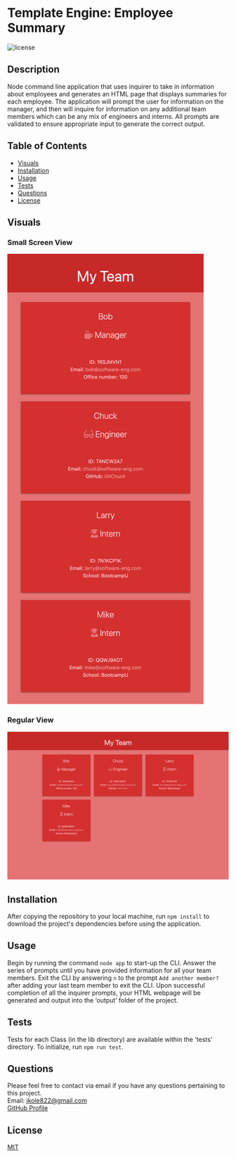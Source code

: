 # Template Engine: Employee Summary

![license](https://img.shields.io/static/v1?label=license&message=MIT&color=green&style=for-the-badge)

## Description

Node command line application that uses inquirer to take in information about employees and generates an HTML page that displays summaries for each employee. The application will prompt the user for information on the manager, and then will inquire for information on any additional team members which can be any mix of engineers and interns. All prompts are validated to ensure appropriate input to generate the correct output.

## Table of Contents

- [Visuals](#visuals)
- [Installation](#installation)
- [Usage](#usage)
- [Tests](#tests)
- [Questions](#questions)
- [License](#license)

## Visuals

### Small Screen View

![Small Screen View](images/small-screen-view.png)

### Regular View

![Regular View](images/regular-view.png)

## Installation

After copying the repository to your local machine, run `npm install` to download the project's dependencies before using the application.

## Usage

Begin by running the command `node app` to start-up the CLI. Answer the series of prompts until you have provided information for all your team members. Exit the CLI by answering `n` to the prompt `Add another member?` after adding your last team member to exit the CLI. Upon successful completion of all the inquirer prompts, your HTML webpage will be generated and output into the ‘output’ folder of the project.

## Tests

Tests for each Class (in the lib directory) are available within the 'tests' directory. To initialize, run `npm run test`.

## Questions

Please feel free to contact via email if you have any questions pertaining to this project.  
Email: jkole822@gmail.com  
[GitHub Profile](https://github.com/jkole822)

## License

[MIT](https://choosealicense.com/licenses/mit)
